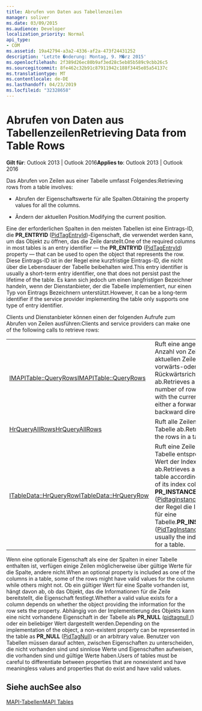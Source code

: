 ```yaml
---
title: Abrufen von Daten aus Tabellenzeilen
manager: soliver
ms.date: 03/09/2015
ms.audience: Developer
localization_priority: Normal
api_type:
- COM
ms.assetid: 19a42794-a3a2-4336-af2a-473f24431252
description: 'Letzte �nderung: Montag, 9. M�rz 2015'
ms.openlocfilehash: 2f389d26ec80b9af3ed28c5eb85b589c9cbb26c5
ms.sourcegitcommit: 8fe462c32b91c87911942c188f3445e85a54137c
ms.translationtype: MT
ms.contentlocale: de-DE
ms.lasthandoff: 04/23/2019
ms.locfileid: "32328658"
---
```

# <a name="retrieving-data-from-table-rows"></a><span data-ttu-id="39fe6-103">Abrufen von Daten aus Tabellenzeilen</span><span class="sxs-lookup"><span data-stu-id="39fe6-103">Retrieving Data from Table Rows</span></span>

  
  
<span data-ttu-id="39fe6-104">**Gilt für**: Outlook 2013 | Outlook 2016</span><span class="sxs-lookup"><span data-stu-id="39fe6-104">**Applies to**: Outlook 2013 | Outlook 2016</span></span> 
  
<span data-ttu-id="39fe6-105">Das Abrufen von Zeilen aus einer Tabelle umfasst Folgendes:</span><span class="sxs-lookup"><span data-stu-id="39fe6-105">Retrieving rows from a table involves:</span></span>
  
- <span data-ttu-id="39fe6-106">Abrufen der Eigenschaftswerte für alle Spalten.</span><span class="sxs-lookup"><span data-stu-id="39fe6-106">Obtaining the property values for all the columns.</span></span>
    
- <span data-ttu-id="39fe6-107">Ändern der aktuellen Position.</span><span class="sxs-lookup"><span data-stu-id="39fe6-107">Modifying the current position.</span></span>
    
<span data-ttu-id="39fe6-108">Eine der erforderlichen Spalten in den meisten Tabellen ist eine Eintrags-ID, die **PR_ENTRYID** ([PidTagEntryId](pidtagentryid-canonical-property.md))-Eigenschaft, die verwendet werden kann, um das Objekt zu öffnen, das die Zeile darstellt.</span><span class="sxs-lookup"><span data-stu-id="39fe6-108">One of the required columns in most tables is an entry identifier — the **PR_ENTRYID** ([PidTagEntryId](pidtagentryid-canonical-property.md)) property — that can be used to open the object that represents the row.</span></span> <span data-ttu-id="39fe6-109">Diese Eintrags-ID ist in der Regel eine kurzfristige Eintrags-ID, die nicht über die Lebensdauer der Tabelle beibehalten wird.</span><span class="sxs-lookup"><span data-stu-id="39fe6-109">This entry identifier is usually a short-term entry identifier, one that does not persist past the lifetime of the table.</span></span> <span data-ttu-id="39fe6-110">Es kann sich jedoch um einen langfristigen Bezeichner handeln, wenn der Dienstanbieter, der die Tabelle implementiert, nur einen Typ von Eintrags Bezeichnern unterstützt.</span><span class="sxs-lookup"><span data-stu-id="39fe6-110">However, it can be a long-term identifier if the service provider implementing the table only supports one type of entry identifier.</span></span>
  
<span data-ttu-id="39fe6-111">Clients und Dienstanbieter können einen der folgenden Aufrufe zum Abrufen von Zeilen ausführen:</span><span class="sxs-lookup"><span data-stu-id="39fe6-111">Clients and service providers can make one of the following calls to retrieve rows:</span></span>
  
|||
|:-----|:-----|
|[<span data-ttu-id="39fe6-112">IMAPITable::QueryRows</span><span class="sxs-lookup"><span data-stu-id="39fe6-112">IMAPITable::QueryRows</span></span>](imapitable-queryrows.md) <br/> |<span data-ttu-id="39fe6-113">Ruft eine angegebene Anzahl von Zeilen ab der aktuellen Zeile in eine vorwärts-oder Rückwärtsrichtung ab.</span><span class="sxs-lookup"><span data-stu-id="39fe6-113">Retrieves a specified number of rows starting with the current row in either a forward or backward direction.</span></span>  <br/> |
|[<span data-ttu-id="39fe6-114">HrQueryAllRows</span><span class="sxs-lookup"><span data-stu-id="39fe6-114">HrQueryAllRows</span></span>](hrqueryallrows.md) <br/> |<span data-ttu-id="39fe6-115">Ruft alle Zeilen in einer Tabelle ab.</span><span class="sxs-lookup"><span data-stu-id="39fe6-115">Retrieves all of the rows in a table.</span></span>  <br/> |
|[<span data-ttu-id="39fe6-116">ITableData::HrQueryRow</span><span class="sxs-lookup"><span data-stu-id="39fe6-116">ITableData::HrQueryRow</span></span>](itabledata-hrqueryrow.md) <br/> |<span data-ttu-id="39fe6-117">Ruft eine Zeile in einer Tabelle entsprechend dem Wert der Indexspalte ab.</span><span class="sxs-lookup"><span data-stu-id="39fe6-117">Retrieves a row in a table according to the value of its index column.</span></span> <span data-ttu-id="39fe6-118">**PR_INSTANCE_KEY** ([Pidtaginstancekey (](pidtaginstancekey-canonical-property.md)) ist in der Regel die Indexspalte für eine Tabelle.</span><span class="sxs-lookup"><span data-stu-id="39fe6-118">**PR_INSTANCE_KEY** ([PidTagInstanceKey](pidtaginstancekey-canonical-property.md)) is usually the index column for a table.</span></span>  <br/> |
   
<span data-ttu-id="39fe6-119">Wenn eine optionale Eigenschaft als eine der Spalten in einer Tabelle enthalten ist, verfügen einige Zeilen möglicherweise über gültige Werte für die Spalte, andere nicht.</span><span class="sxs-lookup"><span data-stu-id="39fe6-119">When an optional property is included as one of the columns in a table, some of the rows might have valid values for the column while others might not.</span></span> <span data-ttu-id="39fe6-120">Ob ein gültiger Wert für eine Spalte vorhanden ist, hängt davon ab, ob das Objekt, das die Informationen für die Zeile bereitstellt, die Eigenschaft festlegt.</span><span class="sxs-lookup"><span data-stu-id="39fe6-120">Whether a valid value exists for a column depends on whether the object providing the information for the row sets the property.</span></span> <span data-ttu-id="39fe6-121">Abhängig von der Implementierung des Objekts kann eine nicht vorhandene Eigenschaft in der Tabelle als **PR_NULL** ([pidtagnull (](pidtagnull-canonical-property.md)) oder ein beliebiger Wert dargestellt werden.</span><span class="sxs-lookup"><span data-stu-id="39fe6-121">Depending on the implementation of the object, a non-existent property can be represented in the table as **PR_NULL** ([PidTagNull](pidtagnull-canonical-property.md)) or an arbitrary value.</span></span> <span data-ttu-id="39fe6-122">Benutzer von Tabellen müssen darauf achten, zwischen Eigenschaften zu unterscheiden, die nicht vorhanden sind und sinnlose Werte und Eigenschaften aufweisen, die vorhanden sind und gültige Werte haben.</span><span class="sxs-lookup"><span data-stu-id="39fe6-122">Users of tables must be careful to differentiate between properties that are nonexistent and have meaningless values and properties that do exist and have valid values.</span></span> 
  
## <a name="see-also"></a><span data-ttu-id="39fe6-123">Siehe auch</span><span class="sxs-lookup"><span data-stu-id="39fe6-123">See also</span></span>



[<span data-ttu-id="39fe6-124">MAPI-Tabellen</span><span class="sxs-lookup"><span data-stu-id="39fe6-124">MAPI Tables</span></span>](mapi-tables.md)

